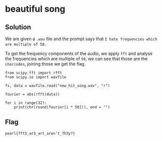 # beautiful song
## Solution
We are given a `.wav` file and the prompt says that `I hate frequencies which are multiple of 50`.

To get the frequency components of the audio, we apply `fft` and analyse the frequencies which are multiple of `50`, we can see that those are the `charcodes`, joining those we get the flag.

```
from scipy.fft import rfft
from scipy.io import wavfile

fs, data = wavfile.read("new_hit_song.wav", "r")

fourier = abs(rfft(data))

for i in range(32):
    print(chr(round(fourier[i * 50])), end = "")
```

## Flag
`pearl{fft5_ar3_art_aren't_7h3y?}`